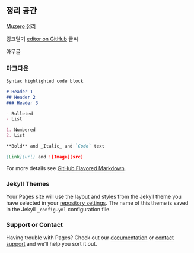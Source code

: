 ## 정리 공간


[ Muzero 정리 ](https://github.com/SanggunLee/3d_infographic/blob/main/docs/Muzero/Muzero.md) 







링크달기 [editor on GitHub](https://github.com/SanggunLee/3d_infographic/edit/main/docs/index.md) 글씨

아무글

### 마크다운


```markdown
Syntax highlighted code block

# Header 1
## Header 2
### Header 3

- Bulleted
- List

1. Numbered
2. List

**Bold** and _Italic_ and `Code` text

[Link](url) and ![Image](src)
```

For more details see [GitHub Flavored Markdown](https://guides.github.com/features/mastering-markdown/).

### Jekyll Themes

Your Pages site will use the layout and styles from the Jekyll theme you have selected in your [repository settings](https://github.com/SanggunLee/3d_infographic/settings/pages). The name of this theme is saved in the Jekyll `_config.yml` configuration file.

### Support or Contact

Having trouble with Pages? Check out our [documentation](https://docs.github.com/categories/github-pages-basics/) or [contact support](https://support.github.com/contact) and we’ll help you sort it out.
